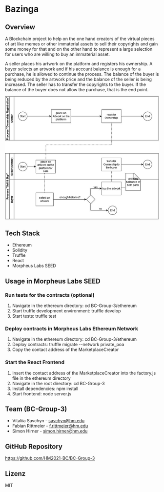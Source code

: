 # Bazinga

## Overview

A Blockchain project to help on the one hand creators of the virtual pieces of art like memes or other immaterial assets to sell their copyrights and gain some money for that and on the other hand to represent a large selection for users who are willing to buy an immaterial asset.

A seller places his artwork on the platform and registers his ownership. A buyer selects an artwork and if his account balance is enough for a purchase, he is allowed to continue the process. The balance of the buyer is being reduced by the artwork price and the balance of the seller is being increased. The seller has to transfer the copyrights to the buyer. If the balance of the buyer does not allow the purchase, that is the end point.

![](documentation/BazingaProcessBPMN.png)

## Tech Stack

* Ethereum
* Solidity
* Truffle
* React
* Morpheus Labs SEED

## Usage in Morpheus Labs SEED

### Run tests for the contracts (optional)
1. Navigate in the ethereum directory: cd BC-Group-3/ethereum
2. Start truffle development environment: truffle develop
3. Start tests: truffle test

### Deploy contracts in Morpheus Labs Ethereum Network
1. Navigate in the ethereum directory: cd BC-Group-3/ethereum
2. Deploy contracts: truffle migrate --network private_poa
3. Copy the contact address of the MarketplaceCreator

### Start the React Frontend
1. Insert the contact address of the MarketplaceCreator into the factory.js file in the ethereum directory
1. Navigate in the root directory: cd BC-Group-3
2. Install dependencies: npm install
3. Start frontend: node server.js

## Team (BC-Group-3) 

* Vitaliia Savchyn - savchyn@hm.edu
* Fabian Rittmeier - f.rittmeier@hm.edu
* Simon Hirner - simon.hirner@hm.edu

## GitHub Repository

https://github.com/HM2021-BC/BC-Group-3

## Lizenz

MIT
